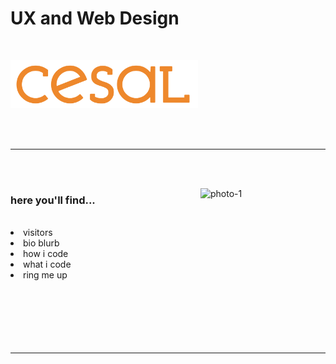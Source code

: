# UX and Web Design

<p align="center">
<br>

  <img src="images/Full-Color-Logotype.png" alt="Logo" width="300"></img>

<br>
<br>
<hr>
<br>
<br>

<img src="images/photo-1.png" alt="photo-1" width="200" align="right"></img>
<h3>here you'll find...</h3>
<br>
<li>visitors</li>
<li>bio blurb</li>
<li>how i code</li>
<li>what i code</li>
<li>ring me up</li>

<br>
<br>
<br>
<br>
<br>
<br>
<hr>
<br>
<br>

</p>